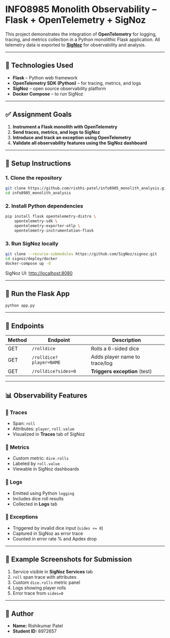# INFO8985 Monolith Observability – Flask + OpenTelemetry + SigNoz

This project demonstrates the integration of **OpenTelemetry** for logging, tracing, and metrics collection in a Python monolithic Flask application. All telemetry data is exported to **[SigNoz](https://github.com/SigNoz/signoz)** for observability and analysis.

---

## 🧰 Technologies Used

- **Flask** – Python web framework
- **OpenTelemetry SDK (Python)** – for tracing, metrics, and logs
- **SigNoz** – open source observability platform
- **Docker Compose** – to run SigNoz

---

## ✅ Assignment Goals

1. **Instrument a Flask monolith with OpenTelemetry**
2. **Send traces, metrics, and logs to SigNoz**
3. **Introduce and track an exception using OpenTelemetry**
4. **Validate all observability features using the SigNoz dashboard**

---

## 🔧 Setup Instructions

### 1. Clone the repository

```bash
git clone https://github.com/rishhi-patel/info8985_monolith_analysis.git
cd info8985_monolith_analysis
```

### 2. Install Python dependencies

```bash
pip install flask opentelemetry-distro \
    opentelemetry-sdk \
    opentelemetry-exporter-otlp \
    opentelemetry-instrumentation-flask
```

### 3. Run SigNoz locally

```bash
git clone --recurse-submodules https://github.com/SigNoz/signoz.git
cd signoz/deploy/docker
docker-compose up -d
```

SigNoz UI: [http://localhost:8080](http://localhost:8080)

---

## 🚀 Run the Flask App

```bash
python app.py
```

---

## 🔎 Endpoints

| Method | Endpoint                | Description                   |
| ------ | ----------------------- | ----------------------------- |
| GET    | `/rolldice`             | Rolls a 6-sided dice          |
| GET    | `/rolldice?player=NAME` | Adds player name to trace/log |
| GET    | `/rolldice?sides=0`     | **Triggers exception** (test) |

---

## 📊 Observability Features

### 🔹 Traces

- Span: `roll`
- Attributes: `player`, `roll.value`
- Visualized in **Traces** tab of SigNoz

### 🔹 Metrics

- Custom metric: `dice.rolls`
- Labeled by `roll.value`
- Viewable in SigNoz dashboards

### 🔹 Logs

- Emitted using Python `logging`
- Includes dice roll results
- Collected in **Logs** tab

### 🔹 Exceptions

- Triggered by invalid dice input (`sides <= 0`)
- Captured in SigNoz as error trace
- Counted in error rate % and Apdex drop

---

## 📎 Example Screenshots for Submission

1. Service visible in **SigNoz Services** tab
2. `roll` span trace with attributes
3. Custom `dice.rolls` metric panel
4. Logs showing player rolls
5. Error trace from `sides=0`

---

## 📌 Author

- **Name:** Rishikumar Patel
- **Student ID:** 8972657
